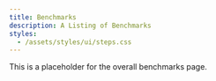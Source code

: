 ```yaml
---
title: Benchmarks
description: A Listing of Benchmarks
styles:
  - /assets/styles/ui/steps.css
---
```


This is a placeholder for the overall benchmarks page.




